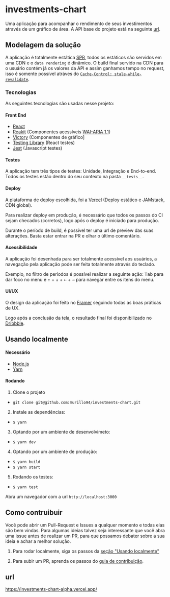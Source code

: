 # investments-chart

Uma aplicação para acompanhar o rendimento de seus investimentos através de um gráfico de área. A API base do projeto está na seguinte [url](https://gist.githubusercontent.com/AgtLucas/a67c345e15c2eb3d4668c9b7e330ac44/raw/1de2450cbe69fde065bca9e498aaaaafcca61257/mock-data.js).

## Modelagem da solução

A aplicação é totalmente estática [SPR](https://vercel.com/blog/serverless-pre-rendering), todos os estáticos são servidos em uma CDN e o `data rendering` é dinâmico. O build final servido na CDN para o usuário contém já os valores da API e assim ganhamos tempo no request, isso é somente possível atráves do [`Cache-Control: stale-while-revalidate`](https://vercel.com/blog/serverless-pre-rendering#cache-control-%60stale-while-revalidate%60).

### Tecnologias

As seguintes tecnologias são usadas nesse projeto:

#### Front End

- [React](https://github.com/facebook/react)
- [Reakit](https://reakit.io/docs/get-started/) (Componentes acessíveis [WAI-ARIA 1.1](https://www.w3.org/TR/wai-aria/))
- [Victory](https://formidable.com/open-source/victory/) (Componentes de gráfico]
- [Testing Library](https://testing-library.com/docs/intro) (React testes)
- [Jest](https://jestjs.io/) (Javascript testes)

#### Testes

A aplicação tem três tipos de testes: Unidade, Integração e End-to-end. Todos os testes estão dentro do seu contexto na pasta `__tests__`.

#### Deploy

A plataforma de deploy escolhida, foi a [Vercel](https://vercel.com) (Deploy estático e JAMstack, CDN global).

Para realizar deploy em produção, é necessário que todos os passos do CI sejam checados (corretos), logo após o deploy é iniciado para produção.

Durante o período de build, é possível ter uma url de preview das suas alterações. Basta estar entrar na PR e olhar o último comentário.

#### Acessibilidade

A aplicação foi desenhada para ser totalmente acessível aos usuários, a navegação pela aplicação pode ser feita totalmente através do teclado.

Exemplo, no filtro de períodos é possível realizar a seguinte ação: <kbd>Tab</kbd> para dar foco no menu e <kbd>↑</kbd> + <kbd>↓</kbd> + <kbd>←</kbd> + <kbd>→</kbd> para navegar entre os itens do menu.

#### UI/UX

O design da aplicação foi feito no [Framer](https://framer.com/share/Investments-chart-3Z0nww2xDAprVfzec34m) seguindo todas as boas práticas de UX.

Logo após a conclusão da tela, o resultado final foi disponibilizado no [Dribbble](https://dribbble.com/shots/12015001-Investments-chart).

## Usando localmente

#### Necessário

- [Node.js](https://nodejs.org/)
- [Yarn](https://yarnpkg.com/)

#### Rodando

1. Clone o projeto

- `git clone git@github.com:murillo94/investments-chart.git`

2. Instale as dependências:

- `$ yarn`

3. Optando por um ambiente de desenvolvimeto:

- `$ yarn dev`

4. Optando por um ambiente de produção:

- `$ yarn build`
- `$ yarn start`

5. Rodando os testes:

- `$ yarn test`

Abra um navegador com a url `http://localhost:3000`

## Como contruibuir

Você pode abrir um Pull-Request e Issues a qualquer momento e todas elas são bem vindas. Para algumas ideias talvez seja interessante que você abra uma issue antes de realizar um PR, para que possamos debater sobre a sua ideia e achar a melhor solução.

1. Para rodar localmente, siga os passos da [seção "Usando localmente"](#Usando-localmente)

2. Para subir um PR, aprenda os passos do [guia de contribuição](./CONTRIBUTING.md).

## url

https://investments-chart-alpha.vercel.app/

